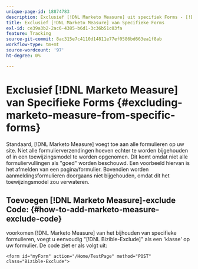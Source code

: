 ```yaml
---
unique-page-id: 18874783
description: Exclusief [!DNL Marketo Measure] uit specifiek Forms - [!DNL Marketo Measure] - Productdocumentatie
title: Exclusief [!DNL Marketo Measure] van Specifieke Forms
exl-id: ce39a3b2-2ac6-4385-b6d1-3c36b51c03fa
feature: Tracking
source-git-commit: 8ac315e7c4110d14811e77ef0586bd663ea1f8ab
workflow-type: tm+mt
source-wordcount: '97'
ht-degree: 0%

---
```


# Exclusief [!DNL Marketo Measure] van Specifieke Forms {#excluding-marketo-measure-from-specific-forms}

Standaard, [!DNL Marketo Measure] voegt toe aan alle formulieren op uw site. Niet alle formulierverzendingen hoeven echter te worden bijgehouden of in een toewijzingsmodel te worden opgenomen. Dit komt omdat niet alle formuliervullingen als &quot;goed&quot; worden beschouwd. Een voorbeeld hiervan is het afmelden van een pagina/formulier. Bovendien worden aanmeldingsformulieren doorgaans niet bijgehouden, omdat dit het toewijzingsmodel zou verwateren.

## Toevoegen [!DNL Marketo Measure]-exclude Code:  {#how-to-add-marketo-measure-exclude-code}

voorkomen [!DNL Marketo Measure] van het bijhouden van specifieke formulieren, voegt u eenvoudig &quot;[!DNL Bizible-Exclude]&quot; als een &#39;klasse&#39; op uw formulier. De code ziet er als volgt uit:

`<form id="myForm" action="/Home/TestPage" method="POST" class="Bizible-Exclude">`
